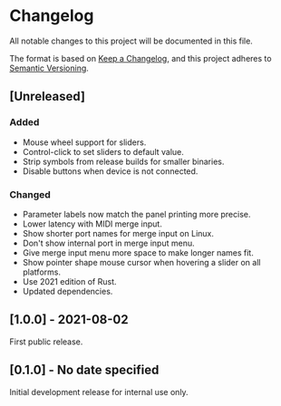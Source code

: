 # Changelog

All notable changes to this project will be documented in this file.

The format is based on [Keep a Changelog](https://keepachangelog.com/en/1.0.0/),
and this project adheres to [Semantic Versioning](https://semver.org/spec/v2.0.0.html).

## [Unreleased]

### Added

- Mouse wheel support for sliders.
- Control-click to set sliders to default value.
- Strip symbols from release builds for smaller binaries.
- Disable buttons when device is not connected.

### Changed

- Parameter labels now match the panel printing more precise.
- Lower latency with MIDI merge input.
- Show shorter port names for merge input on Linux.
- Don't show internal port in merge input menu.
- Give merge input menu more space to make longer names fit.
- Show pointer shape mouse cursor when hovering a slider on all platforms.
- Use 2021 edition of Rust.
- Updated dependencies.

## [1.0.0] - 2021-08-02

First public release.

## [0.1.0] - No date specified

Initial development release for internal use only.
